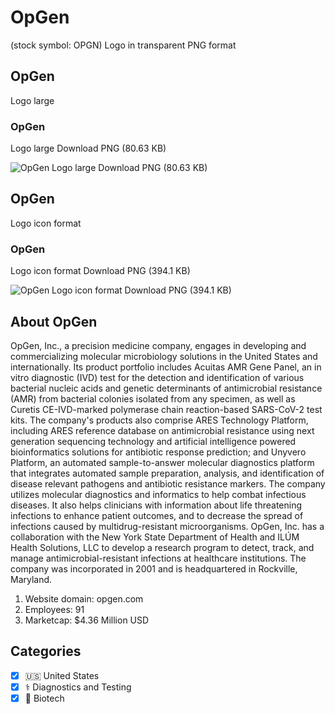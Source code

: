# OpGen
 (stock symbol: OPGN) Logo in transparent PNG format

## OpGen
 Logo large

### OpGen
 Logo large Download PNG (80.63 KB)

![OpGen
 Logo large Download PNG (80.63 KB)](/img/orig/OPGN_BIG-388011eb.png)

## OpGen
 Logo icon format

### OpGen
 Logo icon format Download PNG (394.1 KB)

![OpGen
 Logo icon format Download PNG (394.1 KB)](/img/orig/OPGN-346d9d49.png)

## About OpGen


OpGen, Inc., a precision medicine company, engages in developing and commercializing molecular microbiology solutions in the United States and internationally. Its product portfolio includes Acuitas AMR Gene Panel, an in vitro diagnostic (IVD) test for the detection and identification of various bacterial nucleic acids and genetic determinants of antimicrobial resistance (AMR) from bacterial colonies isolated from any specimen, as well as Curetis CE-IVD-marked polymerase chain reaction-based SARS-CoV-2 test kits. The company's products also comprise ARES Technology Platform, including ARES reference database on antimicrobial resistance using next generation sequencing technology and artificial intelligence powered bioinformatics solutions for antibiotic response prediction; and Unyvero Platform, an automated sample-to-answer molecular diagnostics platform that integrates automated sample preparation, analysis, and identification of disease relevant pathogens and antibiotic resistance markers. The company utilizes molecular diagnostics and informatics to help combat infectious diseases. It also helps clinicians with information about life threatening infections to enhance patient outcomes, and to decrease the spread of infections caused by multidrug-resistant microorganisms. OpGen, Inc. has a collaboration with the New York State Department of Health and ILÚM Health Solutions, LLC to develop a research program to detect, track, and manage antimicrobial-resistant infections at healthcare institutions. The company was incorporated in 2001 and is headquartered in Rockville, Maryland.

1. Website domain: opgen.com
2. Employees: 91
3. Marketcap: $4.36 Million USD


## Categories
- [x] 🇺🇸 United States
- [x] ⚕️ Diagnostics and Testing
- [x] 🧬 Biotech
